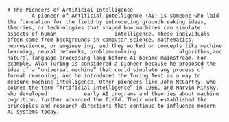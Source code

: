     # The Pioneers of Artificial Intelligence
            A pioneer of Artificial Intelligence (AI) is someone who laid the foundation for the field by introducing groundbreaking ideas, theories, or technologies that shaped how machines can simulate aspects of human                   intelligence. These individuals often came from backgrounds in computer science, mathematics, neuroscience, or engineering, and they worked on concepts like machine learning, neural networks, problem-solving              algorithms,and natural language processing long before AI became mainstream. For example, Alan Turing is considered a pioneer because he proposed the idea of a “universal machine” that could simulate any process of            formal reasoning, and he introduced the Turing Test as a way to measure machine intelligence. Other pioneers like John McCarthy, who coined the term “Artificial Intelligence” in 1956, and Marvin Minsky, who developed            early AI programs and theories about machine cognition, further advanced the field. Their work established the principles and research directions that continue to influence modern AI systems today.
